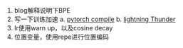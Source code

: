 1. blog解释说明下BPE
2. 写一下训练加速
    a. [pytorch compile](https://docs.pytorch.org/tutorials/intermediate/torch_compile_tutorial.html)
    b. [lightning Thunder](https://github.com/Lightning-AI/lightning-thunder/tree/main)
3. lr使用warn up，以及cosine decay
4. 位置变量，使用repe进行位置编码